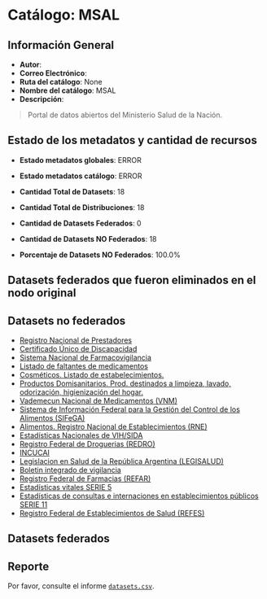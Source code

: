 
# Catálogo: MSAL

## Información General

- **Autor**: 
- **Correo Electrónico**: 
- **Ruta del catálogo**: None
- **Nombre del catálogo**: MSAL
- **Descripción**:

> Portal de datos abiertos del  Ministerio Salud de la Nación.

## Estado de los metadatos y cantidad de recursos

- **Estado metadatos globales**: ERROR
- **Estado metadatos catálogo**: ERROR
- **Cantidad Total de Datasets**: 18
- **Cantidad Total de Distribuciones**: 18

- **Cantidad de Datasets Federados**: 0
- **Cantidad de Datasets NO Federados**: 18
- **Porcentaje de Datasets NO Federados**: 100.0%

## Datasets federados que fueron eliminados en el nodo original



## Datasets no federados

- [Registro Nacional de Prestadores](http://datos.sisa.msal.gov.ar/dataset/registro-nacional-prestadores)
- [Certificado Único de Discapacidad](http://datos.sisa.msal.gov.ar/dataset/certificado-unico-de-discapacidad)
- [Sistema Nacional de Farmacovigilancia](http://www.anmat.gov.ar/dataset/sistema-nacional-de-farmacovigilancia)
- [Listado de faltantes de medicamentos](http://www.anmat.gov.ar/dataset/listado-de-faltantes-de-medicamentos)
- [Cosméticos. Listado de estabelecimientos.](http://www.anmat.gov.ar/dataset/cosmeticos-listado-de-estabelecimientos)
- [Productos Domisanitarios. Prod. destinados a limpieza, lavado, odorización, higienización del hogar.](http://www.anmat.gov.ar/dataset/productos-domisanitarios)
- [Vademecun Nacional de Medicamentos (VNM)](http://anmatvademecum.servicios.pami.org.ar/dataset/vademecun-nacional-de-medicamentos)
- [Sistema de Información Federal para la Gestión del Control de los Alimentos (SIFeGA)](http://portal.anmat.gov.ar/dataset/sistema-de-informacion-federal-para-la-gestion-del-control-de-los-alimentos)
- [Alimentos. Registro Nacional de Establecimientos (RNE)](http://inal.sifega.anmat.gov.ar/dataset/registro-nacional-de-establecimientos-de-alimentos)
- [Estadísticas Nacionales de VIH/SIDA](http://datos.sisa.msal.gov.ar/dataset/estadisticas-nacionales-de-vih-sida)
- [Registro Federal de Droguerias (REDRO)](http://datos.sisa.msal.gov.ar/dataset/registro-federal-de-droguerias-redro)
- [INCUCAI](http://datos.sisa.msal.gov.ar/dataset/incucai)
- [Legislacion en Salud de la República Argentina (LEGISALUD)](http://leg.msal.gov.ar/)
- [Boletin integrado de vigilancia](http://www.msal.gob.ar/dataset/boletin-integrado-de-vigilancia)
- [Registro Federal de Farmacias (REFAR)](sisa.msal.gov.ar)
- [Estadísticas vitales SERIE 5](http://www.deis.msal.gov.ar/)
- [Estadísticas de consultas e internaciones en establecimientos públicos SERIE 11](http://www.deis.msal.gov.ar/)
- [Registro Federal de Establecimientos de Salud (REFES)](http://sisa.msal.gov.ar)

## Datasets federados



## Reporte

Por favor, consulte el informe [`datasets.csv`](datasets.csv).
